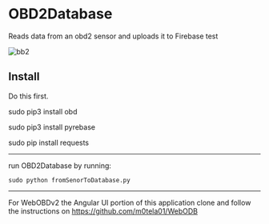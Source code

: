 # OBD2Database
Reads data from an obd2 sensor and uploads it to Firebase
test


![bb2](https://user-images.githubusercontent.com/43968309/56969953-284b3680-6b34-11e9-94ea-b77604bec4e1.png)


## Install
Do this first. 

sudo pip3 install obd

sudo pip3 install pyrebase

sudo pip install requests



_____________________________________________________________________________________________

run OBD2Database by running:

```
sudo python fromSenorToDatabase.py
```

_____________________________________________________________________________________________


For WebOBDv2 the Angular UI portion of this application clone and follow the instructions on https://github.com/m0tela01/WebODB

